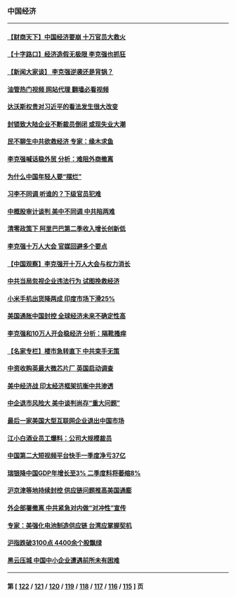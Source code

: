 ### 中国经济
---
#### [【财商天下】中国经济要崩 十万官员大救火](../../pages/ncid283/n13746961.md?05280845) 
#### [【十字路口】经济造假无极限 李克强也抓狂](../../pages/ncid283/n13746782.md?05280845) 
#### [【新闻大家谈】 李克强逆袭还是背锅？](../../pages/ncid283/n13746781.md?05280845) 
#### [油管热门视频 网站代理 翻墙必看视频](http://209.222.30.114:81/youtube.html?05280845)
#### [达沃斯权贵对习近平的看法发生很大改变](../../pages/ncid283/n13746167.md?05280845) 
#### [封锁致大陆企业不断裁员倒闭 或现失业大潮](../../pages/ncid283/n13746498.md?05280845) 
#### [民不聊生中共欲救经济 专家：缘木求鱼](../../pages/ncid283/n13746227.md?05280845) 
#### [李克强喊话稳外贸 分析：难阻外商撤离](../../pages/ncid283/n13746266.md?05280845) 
#### [为什么中国年轻人要“摆烂”](../../pages/ncid283/n13746219.md?05280845) 
#### [习李不同调 听谁的？下级官员犯难](../../pages/ncid283/n13746171.md?05280845) 
#### [中概股审计谈判 美中不同调 中共陷两难](../../pages/ncid283/n13746049.md?05280845) 
#### [清零政策下 阿里巴巴第二季收入增长创新低](../../pages/ncid283/n13746107.md?05280845) 
#### [李克强十万人大会 官媒回避多个要点](../../pages/ncid283/n13746051.md?05280845) 
#### [【中国观察】李克强开十万人大会与权力消长](../../pages/ncid283/n13745814.md?05280845) 
#### [中共当局忽视企业违法行为 试图挽救经济](../../pages/ncid283/n13745568.md?05280845) 
#### [小米手机出货降两成 印度市场下滑25%](../../pages/ncid283/n13745576.md?05280845) 
#### [美国通胀中国封控 全球经济未来不确定性高](../../pages/ncid283/n13745529.md?05280845) 
#### [李克强和10万人开会稳经济 分析：隔靴搔痒](../../pages/ncid283/n13744468.md?05280845) 
#### [【名家专栏】楼市急转直下 中共束手无策](../../pages/ncid283/n13745026.md?05280845) 
#### [中资收购英最大微芯片厂 英国启动调查](../../pages/ncid283/n13745209.md?05280845) 
#### [美中经济战 印太经济框架抗衡中共渗透](../../pages/ncid283/n13744604.md?05280845) 
#### [中企退市风险大 美中谈判尚存“重大问题”](../../pages/ncid283/n13744554.md?05280845) 
#### [最后一家美国大型互联网企业退出中国市场](../../pages/ncid283/n13744579.md?05280845) 
#### [江小白酒业员工爆料：公司大规模裁员](../../pages/ncid283/n13744477.md?05280845) 
#### [中国第二大短视频平台快手一季度净亏37亿](../../pages/ncid283/n13744491.md?05280845) 
#### [瑞银降中国GDP年增长至3% 二季度料将萎缩8%](../../pages/ncid283/n13744327.md?05280845) 
#### [沪京津等地持续封控 供应链问题推高美国通膨](../../pages/ncid283/n13744422.md?05280845) 
#### [外企部署撤离 中共紧急对内做“对冲性”宣传](../../pages/ncid283/n13743948.md?05280845) 
#### [专家：美强化电池制造供应链 台湾应掌握契机](../../pages/ncid283/n13744208.md?05280845) 
#### [沪指跌破3100点 4400余个股飘绿](../../pages/ncid283/n13744229.md?05280845) 
#### [黑云压城 中国中小企业遭遇前所未有困难](../../pages/ncid283/n13744053.md?05280845) 

---
#### 第 [ [122](./122.md?05280845) / [121](./121.md?05280845) / [120](./120.md?05280845) / [119](./119.md?05280845) / [118](./118.md?05280845) / [117](./117.md?05280845) / [116](./116.md?05280845) / [115](./115.md?05280845) ] 页
